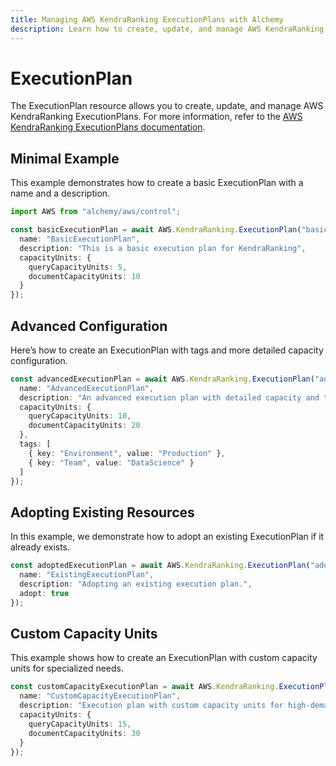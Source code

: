 ```yaml
---
title: Managing AWS KendraRanking ExecutionPlans with Alchemy
description: Learn how to create, update, and manage AWS KendraRanking ExecutionPlans using Alchemy Cloud Control.
---
```


# ExecutionPlan

The ExecutionPlan resource allows you to create, update, and manage AWS KendraRanking ExecutionPlans. For more information, refer to the [AWS KendraRanking ExecutionPlans documentation](https://docs.aws.amazon.com/kendraranking/latest/userguide/).

## Minimal Example

This example demonstrates how to create a basic ExecutionPlan with a name and a description.

```ts
import AWS from "alchemy/aws/control";

const basicExecutionPlan = await AWS.KendraRanking.ExecutionPlan("basicExecutionPlan", {
  name: "BasicExecutionPlan",
  description: "This is a basic execution plan for KendraRanking",
  capacityUnits: {
    queryCapacityUnits: 5,
    documentCapacityUnits: 10
  }
});
```

## Advanced Configuration

Here’s how to create an ExecutionPlan with tags and more detailed capacity configuration.

```ts
const advancedExecutionPlan = await AWS.KendraRanking.ExecutionPlan("advancedExecutionPlan", {
  name: "AdvancedExecutionPlan",
  description: "An advanced execution plan with detailed capacity and tags",
  capacityUnits: {
    queryCapacityUnits: 10,
    documentCapacityUnits: 20
  },
  tags: [
    { key: "Environment", value: "Production" },
    { key: "Team", value: "DataScience" }
  ]
});
```

## Adopting Existing Resources

In this example, we demonstrate how to adopt an existing ExecutionPlan if it already exists.

```ts
const adoptedExecutionPlan = await AWS.KendraRanking.ExecutionPlan("adoptedExecutionPlan", {
  name: "ExistingExecutionPlan",
  description: "Adopting an existing execution plan.",
  adopt: true
});
```

## Custom Capacity Units

This example shows how to create an ExecutionPlan with custom capacity units for specialized needs.

```ts
const customCapacityExecutionPlan = await AWS.KendraRanking.ExecutionPlan("customCapacityExecutionPlan", {
  name: "CustomCapacityExecutionPlan",
  description: "Execution plan with custom capacity units for high-demand queries",
  capacityUnits: {
    queryCapacityUnits: 15,
    documentCapacityUnits: 30
  }
});
```